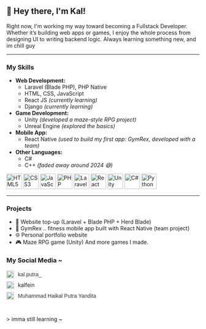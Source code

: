 ## 👋 Hey there, I'm Kal!

Right now, I'm working my way toward becoming a Fullstack Developer. Whether it’s building web apps or games, I enjoy the whole process from designing UI to writing backend logic.
Always learning something new, and im chill guy


---


### My Skills
- **Web Development:**
  - Laravel (Blade PHP), PHP Native
  - HTML, CSS, JavaScript
  - React JS *(currently learning)*
  - Django *(currently learning)*
- **Game Development:**
  - Unity *(developed a maze-style RPG project)*
  - Unreal Engine *(explored the basics)*
- **Mobile App:**
  - React Native *(used to build my first app: GymRex, developed with a team)*
- **Other Languages:**
  - C#
  - C++ *(faded away around 2024 😅)*

<p align="left">
  <img src="https://cdn.jsdelivr.net/gh/devicons/devicon/icons/html5/html5-original.svg" alt="HTML5" width="40" height="40"/>
  <img src="https://cdn.jsdelivr.net/gh/devicons/devicon/icons/css3/css3-original.svg" alt="CSS3" width="40" height="40"/>
  <img src="https://cdn.jsdelivr.net/gh/devicons/devicon/icons/javascript/javascript-original.svg" alt="JavaScript" width="40" height="40"/>
  <img src="https://cdn.jsdelivr.net/gh/devicons/devicon/icons/php/php-original.svg" alt="PHP" width="40" height="40"/>
  <img src="https://cdn.jsdelivr.net/gh/devicons/devicon/icons/laravel/laravel-original.svg" alt="Laravel" width="40" height="40"/>
  <img src="https://cdn.jsdelivr.net/gh/devicons/devicon/icons/react/react-original.svg" alt="React" width="40" height="40"/>
  <img src="https://cdn.jsdelivr.net/gh/devicons/devicon/icons/unity/unity-original.svg" alt="Unity" width="40" height="40"/>
  <img src="https://cdn.jsdelivr.net/gh/devicons/devicon/icons/csharp/csharp-original.svg" alt="C#" width="40" height="40"/>
  <img src="https://cdn.jsdelivr.net/gh/devicons/devicon/icons/python/python-original.svg" alt="Python" width="40" height="40"/>
</p>

---

### Projects
- 💸 Website top-up (Laravel + Blade PHP + Herd Blade)
- 📱 GymRex .. fitness mobile app built with React Native (team project)
- 🌐 Personal portfolio website 
- 🎮 Maze RPG game (Unity)
  And more games I made.

### My Social Media ~
<style>
  .social-link {
    display: flex;
    align-items: center;
    margin-bottom: 8px;
    gap: 10px;
  }

  .social-link img {
    width: 20px;
    height: 20px;
  }

  .social-link a {
    text-decoration: none;
    color: #333;
    font-family: Arial, sans-serif;
  }
</style>

<div class="socials">
  <div class="social-link">
    <img src="ebce22e9-4acc-4402-bb83-7dd6c2823478.png" alt="Instagram Logo" />
    <a href="https://www.instagram.com/kal.putra_/" target="_blank">kal.putra_</a>
  </div>

  <div class="social-link">
    <img src="ebce22e9-4acc-4402-bb83-7dd6c2823478.png" alt="Discord Logo" />
    <span>kalfein</span>
  </div>

  <div class="social-link">
    <img src="ebce22e9-4acc-4402-bb83-7dd6c2823478.png" alt="LinkedIn Logo" />
    <a href="https://linkedin.com/in/haikalputra" target="_blank">Muhammad Haikal Putra Yandita</a>
  </div>
</div>


<br/>
<br/>
> imma still learning ~
